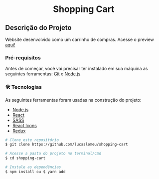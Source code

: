 <h1 align="center">Shopping Cart</h1>

## Descrição do Projeto

Website desenvolvido como um carrinho de compras. Acesse o preview [aqui!](https://shopping-cart-teal.vercel.app/)

### Pré-requisitos

Antes de começar, você vai precisar ter instalado em sua máquina as seguintes ferramentas:
[Git](https://git-scm.com) e [Node.js](https://nodejs.org/en/)

### 🛠 Tecnologias

As seguintes ferramentas foram usadas na construção do projeto:

- [Node.js](https://nodejs.org/en/)
- [React](https://pt-br.reactjs.org/)
- [SASS](https://sass-lang.com/)
- [React Icons](https://react-icons.github.io/react-icons/)
- [Redux](https://redux.js.org/)

```bash
# Clone este repositório
$ git clone https://github.com/lucaslomeu/shopping-cart

# Acesse a pasta do projeto no terminal/cmd
$ cd shopping-cart

# Instale as dependências
$ npm install ou $ yarn add
```
